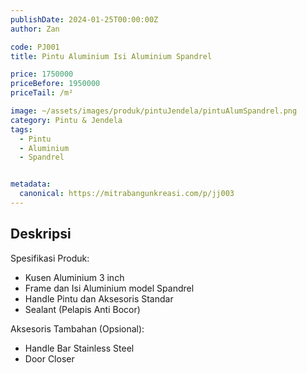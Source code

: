 ```yaml
---
publishDate: 2024-01-25T00:00:00Z
author: Zan

code: PJ001
title: Pintu Aluminium Isi Aluminium Spandrel

price: 1750000
priceBefore: 1950000
priceTail: /m²

image: ~/assets/images/produk/pintuJendela/pintuAlumSpandrel.png
category: Pintu & Jendela
tags:
  - Pintu
  - Aluminium
  - Spandrel


metadata:
  canonical: https://mitrabangunkreasi.com/p/jj003
---
```


## Deskripsi

Spesifikasi Produk:
- Kusen Aluminium 3 inch
- Frame dan Isi Aluminium model Spandrel
- Handle Pintu dan Aksesoris Standar
- Sealant (Pelapis Anti Bocor)

Aksesoris Tambahan (Opsional):
- Handle Bar Stainless Steel
- Door Closer